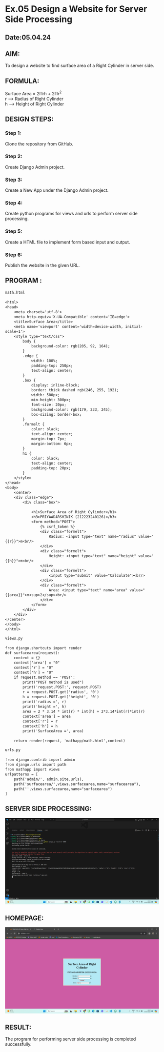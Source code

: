 # Ex.05 Design a Website for Server Side Processing
## Date:05.04.24

## AIM:
To design a website to find surface area of a Right Cylinder in server side.

## FORMULA:
Surface Area = 2Πrh + 2Πr<sup>2</sup>
<br>r --> Radius of Right Cylinder
<br>h --> Height of Right Cylinder

## DESIGN STEPS:

### Step 1:
Clone the repository from GitHub.

### Step 2:
Create Django Admin project.

### Step 3:
Create a New App under the Django Admin project.

### Step 4:
Create python programs for views and urls to perform server side processing.

### Step 5:
Create a HTML file to implement form based input and output.

### Step 6:
Publish the website in the given URL.

## PROGRAM :
```
math.html 

<html>
<head>
    <meta charset='utf-8'>
    <meta http-equiv='X-UA-Compatible' content='IE=edge'>
    <title>Surface Area</title>
    <meta name='viewport' content='width=device-width, initial-scale=1'>
    <style type="text/css">
        body {
            background-color: rgb(205, 92, 164);
        }
        .edge {
            width: 100%;
            padding-top: 250px;
            text-align: center;
        }
        .box {
            display: inline-block;
            border: thick dashed rgb(246, 255, 192);
            width: 500px;
            min-height: 300px;
            font-size: 20px;
            background-color: rgb(179, 233, 245);
            box-sizing: border-box;
        }
        .formelt {
            color: black;
            text-align: center;
            margin-top: 7px;
            margin-bottom: 6px;
        }
        h1 {
            color: black;
            text-align: center;
            padding-top: 20px;
        }
    </style>
</head>
<body>
    <center>
    <div class="edge">
        <div class="box">
        
            <h1>Surface Area of Right Cylinder</h1>
            <h3>PRIYAADARSHINIK (212223240126)</h3>
            <form method="POST">
                {% csrf_token %}
                <div class="formelt">
                    Radius: <input type="text" name="radius" value="{{r}}">m<br/>
                </div>
                <div class="formelt">
                    Height: <input type="text" name="height" value="{{h}}">m<br/>
                </div>
                <div class="formelt">
                    <input type="submit" value="Calculate"><br/>
                </div>
                <div class="formelt">
                    Area: <input type="text" name="area" value="{{area}}">m<sup>2</sup><br/>
                </div>
            </form>
        </div>
    </div>
</center>
</body>
</html>
```
```
views.py

from django.shortcuts import render
def surfacearea(request):
    context = {}
    context['area'] = "0"
    context['r'] = "0"
    context['h'] = "0"
    if request.method == 'POST':
        print("POST method is used")
        print('request.POST:', request.POST)
        r = request.POST.get('radius', '0') 
        h = request.POST.get('height', '0') 
        print('radius =', r)
        print('height =', h)
        area = 2 * 3.14 * int(r) * int(h) + 2*3.14*int(r)*int(r)
        context['area'] = area
        context['r'] = r
        context['h'] = h
        print('SurfaceArea =', area)
    
    return render(request, 'mathapp/math.html',context)
```
```
urls.py

from django.contrib import admin
from django.urls import path
from mathapp import views
urlpatterns = [
    path('admin/', admin.site.urls),
    path('surfacearea/',views.surfacearea,name="surfacearea"),
    path('',views.surfacearea,name="surfacearea")
]
```
## SERVER SIDE PROCESSING:

![alt text](abacus/mathapp/areaoutput.png)

## HOMEPAGE:

![alt text](abacus/mathapp/Areaweb.png)

## RESULT:
The program for performing server side processing is completed successfully.
